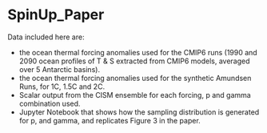 # SpinUp_Paper
Data included here are:
- the ocean thermal forcing anomalies used for the CMIP6 runs (1990 and 2090 ocean profiles of T & S extracted from CMIP6 models, averaged over 5 Antarctic basins). 
- the ocean thermal forcing anomalies used for the synthetic Amundsen Runs, for 1C, 1.5C and 2C.
- Scalar output from the CISM ensemble for each forcing, p and gamma combination used. 
- Jupyter Notebook that shows how the sampling distribution is generated for p, and gamma, and replicates Figure 3 in the paper. 
